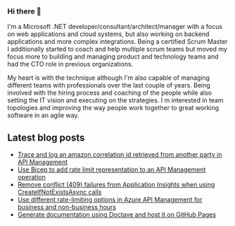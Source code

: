 ### Hi there 👋

I'm a Microsoft .NET developer/consultant/architect/manager with a focus on web applications and cloud systems, but also working on backend applications and more complex integrations. Being a certified Scrum Master I additionally started to coach and help multiple scrum teams but moved my focus more to building and managing product and technology teams and had the CTO role in previous organizations. 

My heart is with the technique although I'm also capable of managing different teams with professionals over the last couple of years. Being involved with the hiring process and coaching of the people while also setting the IT vision and executing on the strategies. I m interested in team topologies and improving the way people work together to great working software in an agile way.

## Latest blog posts

<!--START_SECTION:feed-->
* [Trace and log an amazon correlation id retrieved from another party in API Management](https:&#x2F;&#x2F;www.mindbyte.nl&#x2F;2022&#x2F;07&#x2F;16&#x2F;trace-and-log-an-amazon-correlation-id-retrieved-from-another-party-in-api-management.html)
* [Use Bicep to add rate limit representation to an API Management operation](https:&#x2F;&#x2F;www.mindbyte.nl&#x2F;2022&#x2F;07&#x2F;15&#x2F;use-bicep-to-add-rate-limit-representation-to-an-api-management-operation.html)
* [Remove conflict (409) failures from Application Insights when using CreateIfNotExistsAsync calls](https:&#x2F;&#x2F;www.mindbyte.nl&#x2F;2022&#x2F;07&#x2F;14&#x2F;remove-conflict-409-failures-from-application-insights-when-using-createifnotexistsasync-calls.html)
* [Use different rate-limiting options in Azure API Management for business and non-business hours](https:&#x2F;&#x2F;www.mindbyte.nl&#x2F;2022&#x2F;06&#x2F;18&#x2F;use-different-rate-limiting-options-in-azure-api-management-for-business-and-non-business-hours.html)
* [Generate documentation using Doctave and host it on GitHub Pages](https:&#x2F;&#x2F;www.mindbyte.nl&#x2F;2022&#x2F;01&#x2F;18&#x2F;generate-documentation-using-doctave-and-host-it-on-github-pages.html)
<!--END_SECTION:feed-->

<!--
**mivano/mivano** is a ✨ _special_ ✨ repository because its `README.md` (this file) appears on your GitHub profile.

Here are some ideas to get you started:

- 🔭 I’m currently working on ...
- 🌱 I’m currently learning ...
- 👯 I’m looking to collaborate on ...
- 🤔 I’m looking for help with ...
- 💬 Ask me about ...
- 📫 How to reach me: ...
- 😄 Pronouns: ...
- ⚡ Fun fact: ...
-->
